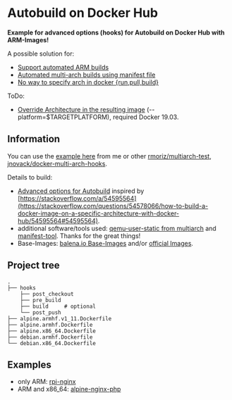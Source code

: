# Autobuild on Docker Hub

**Example for advanced options (hooks) for Autobuild on Docker Hub with ARM-Images!**   

A possible solution for:
* [Support automated ARM builds](https://github.com/docker/hub-feedback/issues/1261)
* [Automated multi-arch builds using manifest file](https://github.com/docker/hub-feedback/issues/1779)
* [No way to specify arch in docker {run,pull,build}](https://github.com/moby/moby/issues/36552)

ToDo:
* [Override Architecture in the resulting image](https://github.com/moby/buildkit/issues/913#issuecomment-478302731) (--platform=$TARGETPLATFORM), required Docker 19.03.

## Information

You can use the [example here](https://github.com/Tob1asDocker/dockerhubhooksexample) from me or other [rmoriz/multiarch-test](https://github.com/rmoriz/multiarch-test), [jnovack/docker-multi-arch-hooks](https://github.com/jnovack/docker-multi-arch-hooks).  

Details to build:  
* [Advanced options for Autobuild](https://docs.docker.com/docker-hub/builds/advanced/) inspired by [https://stackoverflow.com/a/54595564](https://stackoverflow.com/questions/54578066/how-to-build-a-docker-image-on-a-specific-architecture-with-docker-hub/54595564#54595564).
* additional software/tools used: [qemu-user-static from multiarch](https://github.com/multiarch/qemu-user-static) and [manifest-tool](https://github.com/estesp/manifest-tool). Thanks for the great things!
* Base-Images: [balena.io Base-Images](https://www.balena.io/docs/reference/base-images/base-images/) and/or [official Images](https://github.com/docker-library/official-images#architectures-other-than-amd64).


## Project tree

```
.
├── hooks
    ├── post_checkout
    ├── pre_build
    ├── build     # optional
    └── post_push
├── alpine.armhf.v1_11.Dockerfile
├── alpine.armhf.Dockerfile
├── alpine.x86_64.Dockerfile
├── debian.armhf.Dockerfile
└── debian.x86_64.Dockerfile
```


## Examples

* only ARM: [rpi-nginx](https://github.com/Tob1asDocker/rpi-nginx)
* ARM and x86_64: [alpine-nginx-php](https://github.com/Tob1asDocker/alpine-nginx-php)
